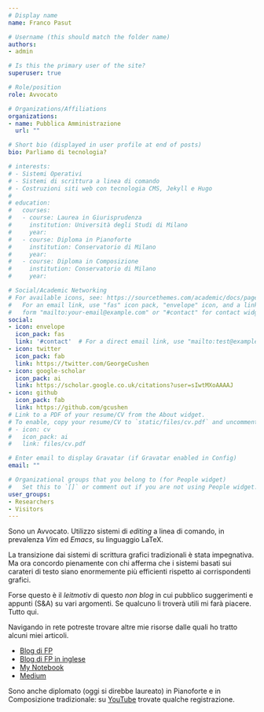 ```yaml
---
# Display name
name: Franco Pasut

# Username (this should match the folder name)
authors:
- admin

# Is this the primary user of the site?
superuser: true

# Role/position
role: Avvocato

# Organizations/Affiliations
organizations:
- name: Pubblica Amministrazione
  url: ""

# Short bio (displayed in user profile at end of posts)
bio: Parliamo di tecnologia?

# interests:
# - Sistemi Operativi
# - Sistemi di scrittura a linea di comando
# - Costruzioni siti web con tecnologia CMS, Jekyll e Hugo
# 
# education:
#   courses:
#   - course: Laurea in Giurisprudenza
#     institution: Università degli Studi di Milano
#     year: 
#   - course: Diploma in Pianoforte
#     institution: Conservatorio di Milano
#     year: 
#   - course: Diploma in Composizione 
#     institution: Conservatorio di Milano
#     year: 

# Social/Academic Networking
# For available icons, see: https://sourcethemes.com/academic/docs/page-builder/#icons
#   For an email link, use "fas" icon pack, "envelope" icon, and a link in the
#   form "mailto:your-email@example.com" or "#contact" for contact widget.
social:
- icon: envelope
  icon_pack: fas
  link: '#contact'  # For a direct email link, use "mailto:test@example.org".
- icon: twitter
  icon_pack: fab
  link: https://twitter.com/GeorgeCushen
- icon: google-scholar
  icon_pack: ai
  link: https://scholar.google.co.uk/citations?user=sIwtMXoAAAAJ
- icon: github
  icon_pack: fab
  link: https://github.com/gcushen
# Link to a PDF of your resume/CV from the About widget.
# To enable, copy your resume/CV to `static/files/cv.pdf` and uncomment the lines below.
# - icon: cv
#   icon_pack: ai
#   link: files/cv.pdf

# Enter email to display Gravatar (if Gravatar enabled in Config)
email: ""

# Organizational groups that you belong to (for People widget)
#   Set this to `[]` or comment out if you are not using People widget.
user_groups:
- Researchers
- Visitors
---
```

Sono un Avvocato.  Utilizzo sistemi di _editing_ a linea di comando, in prevalenza _Vim_ ed _Emacs_, su linguaggio LaTeX.

La transizione dai sistemi di scrittura grafici tradizionali è stata impegnativa. Ma ora concordo pienamente con chi afferma che i sistemi basati sui carateri di testo siano enormemente più efficienti rispetto ai corrispondenti grafici.

Forse questo è il _leitmotiv_ di questo _non blog_ in cui pubblico suggerimenti e appunti (S&A) su vari argomenti. Se qualcuno li  troverà utili mi farà piacere. Tutto qui.

Navigando in rete potreste trovare altre mie risorse dalle quali ho tratto alcuni miei articoli.

- [Blog di FP](https://francopasut.blogspot.com/)
- [Blog di FP in inglese](https://francopasut-en.blogspot.com/)
- [My Notebook](https://francopasut.github.io/)
- [Medium](https://medium.com/@FrancoPasut)



Sono anche diplomato (oggi si direbbe laureato) in Pianoforte e in Composizione tradizionale:  su [YouTube](https://www.youtube.com/channel/UCQatUUJTIhFNKr1dMYx1N7Q) trovate qualche registrazione.
